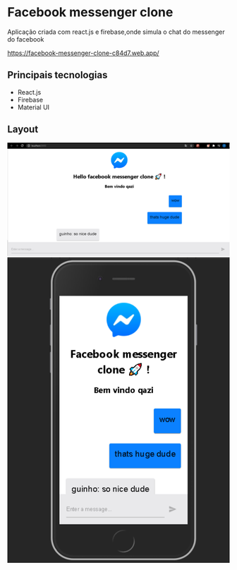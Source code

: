 
<!-- ![Badge](https://img.shields.io/github/issues/Matheus-SS/GoRestaurant-Web)
![Badge](https://img.shields.io/github/forks/Matheus-SS/GoRestaurant-Web)
![Badge](https://img.shields.io/github/stars/Matheus-SS/GoRestaurant-Web)
![Badge](https://img.shields.io/github/license/Matheus-SS/GoRestaurant-Web) -->

# Facebook messenger clone 

Aplicação criada com react.js e firebase,onde simula o chat do messenger do facebook

https://facebook-messenger-clone-c84d7.web.app/

## Principais tecnologias 
- React.js
- Firebase
- Material UI

## Layout

<p align="center">
  <img src="screens/01.png"/>
  
  <img src="screens/02.png"/>
</p>

<!-- > Esse projeto está sob a licença MIT. Veja o arquivo [LICENSE](https://github.com/Matheus-SS/GoRestaurant-Web/blob/master/LICENSE) para mais detalhes. -->
